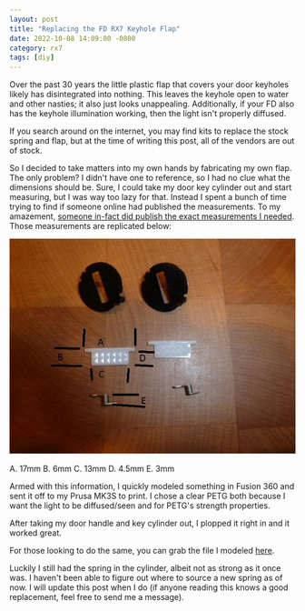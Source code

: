 ```yaml
---
layout: post
title: "Replacing the FD RX7 Keyhole Flap"
date: 2022-10-08 14:09:00 -0800
category: rx7
tags: [diy]
---
```


Over the past 30 years the little plastic flap that covers your door keyholes likely has disintegrated into nothing. This leaves the keyhole open to water and other nasties; it also just looks unappealing. Additionally, if your FD also has the keyhole illumination working, then the light isn't properly diffused.

If you search around on the internet, you may find kits to replace the stock spring and flap, but at the time of writing this post, all of the vendors are out of stock. 

So I decided to take matters into my own hands by fabricating my own flap. The only problem? I didn't have one to reference, so I had no clue what the dimensions should be. Sure, I could take my door key cylinder out and start measuring, but I was way too lazy for that. Instead I spent a bunch of time trying to find if someone online had published the measurements. To my amazement, [someone in-fact did publish the exact measurements I needed](https://www.norotors.com/index.php?topic=27419). Those measurements are replicated below:

<img src="/assets/img/rx7_keyhole_flap.jpg" alt="" />

A. 17mm
B. 6mm
C. 13mm
D. 4.5mm
E. 3mm

Armed with this information, I quickly modeled something in Fusion 360 and sent it off to my Prusa MK3S to print. I chose a clear PETG both because I want the light to be diffused/seen and for PETG's strength properties.

After taking my door handle and key cylinder out, I plopped it right in and it worked great. 

For those looking to do the same, you can grab the file I modeled [here](/assets/files/rx7_keyhole_flap.stl).

Luckily I still had the spring in the cylinder, albeit not as strong as it once was. I haven't been able to figure out where to source a new spring as of now. I will update this post when I do (if anyone reading this knows a good replacement, feel free to send me a message).

